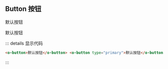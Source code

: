 ## Button 按钮

<o-button>默认按钮</o-button>

<o-button type="primary">默认按钮</o-button>

::: details 显示代码

```html
<o-button>默认按钮</o-button> <o-button type="primary">默认按钮</o-button>
```

:::